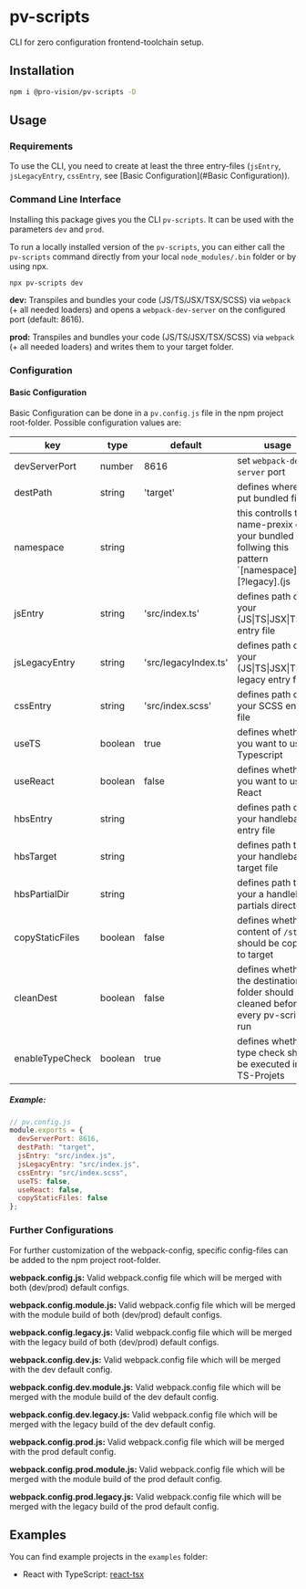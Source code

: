 # pv-scripts

CLI for zero configuration frontend-toolchain setup.

## Installation

```sh
npm i @pro-vision/pv-scripts -D
```

## Usage

### Requirements
To use the CLI, you need to create at least the three entry-files (`jsEntry`, `jsLegacyEntry`, `cssEntry`, see [Basic Configuration](#Basic Configuration)).

### Command Line Interface

Installing this package gives you the CLI `pv-scripts`. It can be used with the parameters `dev` and `prod`.

To run a locally installed version of the `pv-scripts`, you can either call the `pv-scripts` command directly from your local `node_modules/.bin` folder or by using npx.

```sh
npx pv-scripts dev
``` 

**dev:**
Transpiles and bundles your code (JS/TS/JSX/TSX/SCSS) via `webpack` (+ all needed loaders) and opens a `webpack-dev-server` on the configured port (default: 8616).

**prod:**
Transpiles and bundles your code (JS/TS/JSX/TSX/SCSS) via `webpack` (+ all needed loaders) and writes them to your target folder.

### Configuration

#### Basic Configuration

Basic Configuration can be done in a `pv.config.js` file in the npm project root-folder. Possible configuration values are:

| key             | type    | default              | usage                                                                                                           |
| --------------- | ------- | -------------------- | --------------------------------------------------------------------------------------------------------------- |
| devServerPort   | number  | 8616                 | set `webpack-dev-server` port                                                                                   |
| destPath        | string  | 'target'             | defines where to put bundled files                                                                              |
| namespace       | string  |                      | this controlls the name-prexix on your bundled files follwing this pattern `[namespace].app.[?legacy].(js|css)` |
| jsEntry         | string  | 'src/index.ts'       | defines path of your (JS\|TS\|JSX\|TSX) entry file                                                              |
| jsLegacyEntry   | string  | 'src/legacyIndex.ts' | defines path of your (JS\|TS\|JSX\|TSX) legacy entry file                                                       |
| cssEntry        | string  | 'src/index.scss'     | defines path of your SCSS entry file                                                                            |
| useTS           | boolean | true                 | defines whether you want to use Typescript                                                                      |
| useReact        | boolean | false                | defines whether you want to use React                                                                           |
| hbsEntry        | string  |                      | defines path of your handlebars entry file                                                                      |
| hbsTarget       | string  |                      | defines path to your handlebars target file                                                                     |
| hbsPartialDir   | string  |                      | defines path to your a handlebars partials directory                                                            |
| copyStaticFiles | boolean | false                | defines whether content of `/static` should be copied to target                                                 |
| cleanDest       | boolean | false                | defines whether the destination folder should be cleaned before every pv-scripts run                            |
| enableTypeCheck | boolean | true                 | defines whether a type check should be executed in TS-Projets                                                   |

##### Example:

```js
// pv.config.js
module.exports = {
  devServerPort: 8616,
  destPath: "target",
  jsEntry: "src/index.js",
  jsLegacyEntry: "src/index.js",
  cssEntry: "src/index.scss",
  useTS: false,
  useReact: false,
  copyStaticFiles: false
};
```

### Further Configurations

For further customization of the webpack-config, specific config-files can be added to the npm project root-folder.

**webpack.config.js:**
Valid webpack.config file which will be merged with both (dev/prod) default configs.

**webpack.config.module.js:**
Valid webpack.config file which will be merged with the module build of both (dev/prod) default configs.

**webpack.config.legacy.js:**
Valid webpack.config file which will be merged with the legacy build of both (dev/prod) default configs.

**webpack.config.dev.js:**
Valid webpack.config file which will be merged with the dev default config.

**webpack.config.dev.module.js:**
Valid webpack.config file which will be merged with the module build of the dev default config.

**webpack.config.dev.legacy.js:**
Valid webpack.config file which will be merged with the legacy build of the dev default config.

**webpack.config.prod.js:**
Valid webpack.config file which will be merged with the prod default config.

**webpack.config.prod.module.js:**
Valid webpack.config file which will be merged with the module build of the prod default config.

**webpack.config.prod.legacy.js:**
Valid webpack.config file which will be merged with the legacy build of the prod default config.

## Examples

You can find example projects in the `examples` folder:

* React with TypeScript: [react-tsx](https://github.com/pro-vision/fe-tools/tree/master/examples/react-tsx)

